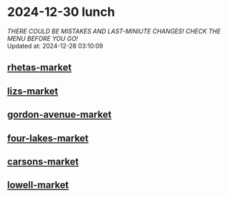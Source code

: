 # 2024-12-30 lunch  
*THERE COULD BE MISTAKES AND LAST-MINIUTE CHANGES! CHECK THE MENU BEFORE YOU GO!*  
Updated at: 2024-12-28 03:10:09  
## [rhetas-market](https://wisc-housingdining.nutrislice.com/menu/rhetas-market/lunch/2024-12-30)  
## [lizs-market](https://wisc-housingdining.nutrislice.com/menu/lizs-market/lunch/2024-12-30)  
## [gordon-avenue-market](https://wisc-housingdining.nutrislice.com/menu/gordon-avenue-market/lunch/2024-12-30)  
## [four-lakes-market](https://wisc-housingdining.nutrislice.com/menu/four-lakes-market/lunch/2024-12-30)  
## [carsons-market](https://wisc-housingdining.nutrislice.com/menu/carsons-market/lunch/2024-12-30)  
## [lowell-market](https://wisc-housingdining.nutrislice.com/menu/lowell-market/lunch/2024-12-30)  
  
